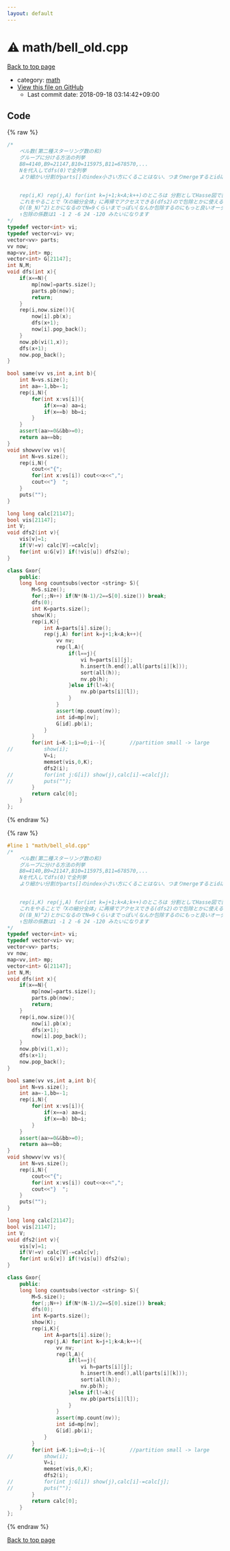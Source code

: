```yaml
---
layout: default
---
```


<!-- mathjax config similar to math.stackexchange -->
<script type="text/javascript" async
  src="https://cdnjs.cloudflare.com/ajax/libs/mathjax/2.7.5/MathJax.js?config=TeX-MML-AM_CHTML">
</script>
<script type="text/x-mathjax-config">
  MathJax.Hub.Config({
    TeX: { equationNumbers: { autoNumber: "AMS" }},
    tex2jax: {
      inlineMath: [ ['$','$'] ],
      processEscapes: true
    },
    "HTML-CSS": { matchFontHeight: false },
    displayAlign: "left",
    displayIndent: "2em"
  });
</script>

<script type="text/javascript" src="https://cdnjs.cloudflare.com/ajax/libs/jquery/3.4.1/jquery.min.js"></script>
<script src="https://cdn.jsdelivr.net/npm/jquery-balloon-js@1.1.2/jquery.balloon.min.js" integrity="sha256-ZEYs9VrgAeNuPvs15E39OsyOJaIkXEEt10fzxJ20+2I=" crossorigin="anonymous"></script>
<script type="text/javascript" src="../../assets/js/copy-button.js"></script>
<link rel="stylesheet" href="../../assets/css/copy-button.css" />


# :warning: math/bell_old.cpp

<a href="../../index.html">Back to top page</a>

* category: <a href="../../index.html#7e676e9e663beb40fd133f5ee24487c2">math</a>
* <a href="{{ site.github.repository_url }}/blob/master/math/bell_old.cpp">View this file on GitHub</a>
    - Last commit date: 2018-09-18 03:14:42+09:00




## Code

<a id="unbundled"></a>
{% raw %}
```cpp
/*
	ベル数(第二種スターリング数の和)
	グループに分ける方法の列挙
	B8=4140,B9=21147,B10=115975,B11=678570,...
	Nを代入してdfs(0)で全列挙
	より細かい分割がparts[]のindex小さい方にくることはない、つまりmergeするとidは減る (本当?)


	rep(i,K) rep(j,A) for(int k=j+1;k<A;k++)のところは 分割としてHasse図で直上のやつを全部探してる
	これをやることで「Xの細分全体」に再帰でアクセスできる(dfs2)ので包除とかに使える
	O((B_N)^2)とかになるのでN=9くらいまでっぽい(なんか包除するのにもっと良いオーダーのものがあるだろうか)
	↑包除の係数は1 -1 2 -6 24 -120 みたいになります
*/
typedef vector<int> vi;
typedef vector<vi> vv;
vector<vv> parts;
vv now;
map<vv,int> mp;
vector<int> G[21147];
int N,M;
void dfs(int x){
	if(x==N){
		mp[now]=parts.size();
		parts.pb(now);
		return;
	}
	rep(i,now.size()){
		now[i].pb(x);
		dfs(x+1);
		now[i].pop_back();
	}
	now.pb(vi(1,x));
	dfs(x+1);
	now.pop_back();
}

bool same(vv vs,int a,int b){
	int N=vs.size();
	int aa=-1,bb=-1;
	rep(i,N){
		for(int x:vs[i]){
			if(x==a) aa=i;
			if(x==b) bb=i;
		}
	}
	assert(aa>=0&&bb>=0);
	return aa==bb;
}
void showvv(vv vs){
	int N=vs.size();
	rep(i,N){
		cout<<"{";
		for(int x:vs[i]) cout<<x<<",";
		cout<<"}  ";
	}
	puts("");
}

long long calc[21147];
bool vis[21147];
int V;
void dfs2(int v){
	vis[v]=1;
	if(V!=v) calc[V]-=calc[v];
	for(int u:G[v]) if(!vis[u]) dfs2(u);
}

class Gxor{
	public:
	long long countsubs(vector <string> S){
		M=S.size();
		for(;;N++) if(N*(N-1)/2==S[0].size()) break;
		dfs(0);
		int K=parts.size();
		show(K);
		rep(i,K){
			int A=parts[i].size();
			rep(j,A) for(int k=j+1;k<A;k++){
				vv nv;
				rep(l,A){
					if(l==j){
						vi h=parts[i][j];
						h.insert(h.end(),all(parts[i][k]));
						sort(all(h));
						nv.pb(h);
					}else if(l!=k){
						nv.pb(parts[i][l]);
					}
				}
				assert(mp.count(nv));
				int id=mp[nv];
				G[id].pb(i);
			}
		}
		for(int i=K-1;i>=0;i--){		//partition small -> large
//			show(i);
			V=i;
			memset(vis,0,K);
			dfs2(i);
//			for(int j:G[i]) show(j),calc[i]-=calc[j];
//			puts("");
		}
		return calc[0];
	}
};

```
{% endraw %}

<a id="bundled"></a>
{% raw %}
```cpp
#line 1 "math/bell_old.cpp"
/*
	ベル数(第二種スターリング数の和)
	グループに分ける方法の列挙
	B8=4140,B9=21147,B10=115975,B11=678570,...
	Nを代入してdfs(0)で全列挙
	より細かい分割がparts[]のindex小さい方にくることはない、つまりmergeするとidは減る (本当?)


	rep(i,K) rep(j,A) for(int k=j+1;k<A;k++)のところは 分割としてHasse図で直上のやつを全部探してる
	これをやることで「Xの細分全体」に再帰でアクセスできる(dfs2)ので包除とかに使える
	O((B_N)^2)とかになるのでN=9くらいまでっぽい(なんか包除するのにもっと良いオーダーのものがあるだろうか)
	↑包除の係数は1 -1 2 -6 24 -120 みたいになります
*/
typedef vector<int> vi;
typedef vector<vi> vv;
vector<vv> parts;
vv now;
map<vv,int> mp;
vector<int> G[21147];
int N,M;
void dfs(int x){
	if(x==N){
		mp[now]=parts.size();
		parts.pb(now);
		return;
	}
	rep(i,now.size()){
		now[i].pb(x);
		dfs(x+1);
		now[i].pop_back();
	}
	now.pb(vi(1,x));
	dfs(x+1);
	now.pop_back();
}

bool same(vv vs,int a,int b){
	int N=vs.size();
	int aa=-1,bb=-1;
	rep(i,N){
		for(int x:vs[i]){
			if(x==a) aa=i;
			if(x==b) bb=i;
		}
	}
	assert(aa>=0&&bb>=0);
	return aa==bb;
}
void showvv(vv vs){
	int N=vs.size();
	rep(i,N){
		cout<<"{";
		for(int x:vs[i]) cout<<x<<",";
		cout<<"}  ";
	}
	puts("");
}

long long calc[21147];
bool vis[21147];
int V;
void dfs2(int v){
	vis[v]=1;
	if(V!=v) calc[V]-=calc[v];
	for(int u:G[v]) if(!vis[u]) dfs2(u);
}

class Gxor{
	public:
	long long countsubs(vector <string> S){
		M=S.size();
		for(;;N++) if(N*(N-1)/2==S[0].size()) break;
		dfs(0);
		int K=parts.size();
		show(K);
		rep(i,K){
			int A=parts[i].size();
			rep(j,A) for(int k=j+1;k<A;k++){
				vv nv;
				rep(l,A){
					if(l==j){
						vi h=parts[i][j];
						h.insert(h.end(),all(parts[i][k]));
						sort(all(h));
						nv.pb(h);
					}else if(l!=k){
						nv.pb(parts[i][l]);
					}
				}
				assert(mp.count(nv));
				int id=mp[nv];
				G[id].pb(i);
			}
		}
		for(int i=K-1;i>=0;i--){		//partition small -> large
//			show(i);
			V=i;
			memset(vis,0,K);
			dfs2(i);
//			for(int j:G[i]) show(j),calc[i]-=calc[j];
//			puts("");
		}
		return calc[0];
	}
};

```
{% endraw %}

<a href="../../index.html">Back to top page</a>

